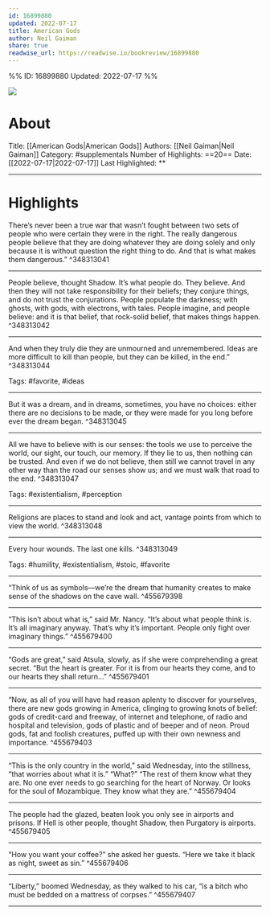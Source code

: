 ```yaml
---
id: 16899880
updated: 2022-07-17
title: American Gods
author: Neil Gaiman
share: true
readwise_url: https://readwise.io/bookreview/16899880
---
```


%%
ID: 16899880
Updated: 2022-07-17
%%

![]( https://images-na.ssl-images-amazon.com/images/I/51eMoTu3T7L._SL500_.jpg)

# About
Title: [[American Gods|American Gods]]
Authors: [[Neil Gaiman|Neil Gaiman]]
Category: #supplementals
Number of Highlights: ==20==
Date: [[2022-07-17|2022-07-17]]
Last Highlighted: **

---

# Highlights

There’s never been a true war that wasn’t fought between two sets of people who were certain they were in the right. The really dangerous people believe that they are doing whatever they are doing solely and only because it is without question the right thing to do. And that is what makes them dangerous.” ^348313041

---
People believe, thought Shadow. It’s what people do. They believe. And then they will not take responsibility for their beliefs; they conjure things, and do not trust the conjurations. People populate the darkness; with ghosts, with gods, with electrons, with tales. People imagine, and people believe: and it is that belief, that rock-solid belief, that makes things happen. ^348313042

---
And when they truly die they are unmourned and unremembered. Ideas are more difficult to kill than people, but they can be killed, in the end.” ^348313044

Tags: #favorite, #ideas

---
But it was a dream, and in dreams, sometimes, you have no choices: either there are no decisions to be made, or they were made for you long before ever the dream began. ^348313045

---
All we have to believe with is our senses: the tools we use to perceive the world, our sight, our touch, our memory. If they lie to us, then nothing can be trusted. And even if we do not believe, then still we cannot travel in any other way than the road our senses show us; and we must walk that road to the end. ^348313047

Tags: #existentialism, #perception

---
Religions are places to stand and look and act, vantage points from which to view the world. ^348313048

---
Every hour wounds. The last one kills. ^348313049

Tags: #humility, #existentialism, #stoic, #favorite

---
“Think of us as symbols—we’re the dream that humanity creates to make sense of the shadows on the cave wall. ^455679398

---
“This isn’t about what is,” said Mr. Nancy. “It’s about what people think is. It’s all imaginary anyway. That’s why it’s important. People only fight over imaginary things.” ^455679400

---
“Gods are great,” said Atsula, slowly, as if she were comprehending a great secret. “But the heart is greater. For it is from our hearts they come, and to our hearts they shall return…” ^455679401

---
“Now, as all of you will have had reason aplenty to discover for yourselves, there are new gods growing in America, clinging to growing knots of belief: gods of credit-card and freeway, of internet and telephone, of radio and hospital and television, gods of plastic and of beeper and of neon. Proud gods, fat and foolish creatures, puffed up with their own newness and importance. ^455679403

---
“This is the only country in the world,” said Wednesday, into the stillness, “that worries about what it is.” “What?” “The rest of them know what they are. No one ever needs to go searching for the heart of Norway. Or looks for the soul of Mozambique. They know what they are.” ^455679404

---
The people had the glazed, beaten look you only see in airports and prisons. If Hell is other people, thought Shadow, then Purgatory is airports. ^455679405

---
“How you want your coffee?” she asked her guests. “Here we take it black as night, sweet as sin.” ^455679406

---
“Liberty,” boomed Wednesday, as they walked to his car, “is a bitch who must be bedded on a mattress of corpses.” ^455679407

---